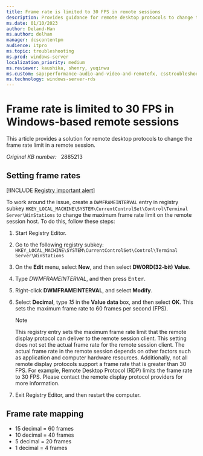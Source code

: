 ```yaml
---
title: Frame rate is limited to 30 FPS in remote sessions
description: Provides guidance for remote desktop protocols to change the frame rate limit in a remote session.
ms.date: 01/10/2023
author: Deland-Han
ms.author: delhan
manager: dcscontentpm
audience: itpro
ms.topic: troubleshooting
ms.prod: windows-server
localization_priority: medium
ms.reviewer: kaushika, shenry, yuqinwu
ms.custom: sap:performance-audio-and-video-and-remotefx, csstroubleshoot
ms.technology: windows-server-rds
---
```

# Frame rate is limited to 30 FPS in Windows-based remote sessions

This article provides a solution for remote desktop protocols to change the frame rate limit in a remote session.

_Original KB number:_ &nbsp; 2885213

## Setting frame rates

[!INCLUDE [Registry important alert](../../includes/registry-important-alert.md)]

To work around the issue, create a `DWMFRAMEINTERVAL` entry in registry subkey `HKEY_LOCAL_MACHINE\SYSTEM\CurrentControlSet\Control\Terminal Server\WinStations` to change the maximum frame rate limit on the remote session host. To do this, follow these steps:

1. Start Registry Editor.
2. Go to the following registry subkey:  
 `HKEY_LOCAL_MACHINE\SYSTEM\CurrentControlSet\Control\Terminal Server\WinStations`
3. On the **Edit** menu, select **New**, and then select **DWORD(32-bit) Value**.
4. Type *DWMFRAMEINTERVAL*, and then press <kbd>Enter</kbd>.
5. Right-click **DWMFRAMEINTERVAL**, and select **Modify**.
6. Select **Decimal**, type *15* in the **Value data** box, and then select **OK**. This sets the maximum frame rate to 60 frames per second (FPS).

    > [!NOTE]
    > This registry entry sets the maximum frame rate limit that the remote display protocol can deliver to the remote session client. This setting does not set the actual frame rate for the remote session client. The actual frame rate in the remote session depends on other factors such as application and computer hardware resources. Additionally, not all remote display protocols support a frame rate that is greater than 30 FPS. For example, Remote Desktop Protocol (RDP) limits the frame rate to 30 FPS. Please contact the remote display protocol providers for more information.
7. Exit Registry Editor, and then restart the computer.

## Frame rate mapping

- 15 decimal = 60 frames
- 10 decimal = 40 frames
- 5 decimal  = 20 frames
- 1 decimal  =  4 frames
